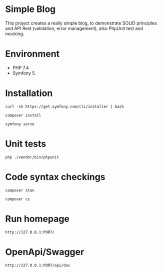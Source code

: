 # Simple Blog
This project creates a really simple blog, to demonstrate SOLID principles and API Rest (validation, error management), also PhpUnit test and mocking.

# Environment
- PHP 7.4
- Symfony 5.

# Installation
`curl -sS https://get.symfony.com/cli/installer | bash`

`composer install`

`symfony serve`

# Unit tests
`php ./vendor/bin/phpunit`

# Code syntax checkings
`composer stan`

`composer cs`

# Run homepage
`http://127.0.0.1:PORT/`

# OpenApi/Swagger
`http://127.0.0.1:PORT/api/doc`
